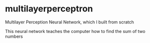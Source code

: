 # multilayerperceptron
Multilayer Perception Neural Network, which I built from scratch

This neural network teaches the computer how to find the sum of two numbers
